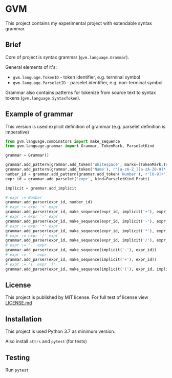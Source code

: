 GVM
===

This project contains my experimental project with extendable 
syntax grammar.

Brief
-----

Core of project is syntax grammar (`gvm.language.Grammar`).

General elements of it's:

- `gvm.language.TokenID`  - token identifier, e.g. terminal symbol
- `gvm.language.ParseletID` - parselet identifier, e.g. non-terminal symbol

Grammar also contains patterns for tokenize from source text to 
syntax tokens (`gvm.language.SyntaxToken`).


Example of grammar
------------------

This version is used explicit definition of grammar (e.g. parselet definition is imperative)

```python
from gvm.language.combinators import make_sequence
from gvm.language.grammar import Grammar, TokenMark, ParseletKind

grammar = Grammar()

grammar.add_pattern(grammar.add_token('Whitespace', marks=(TokenMark.Trivia,)), r'\s+')
grammar.add_pattern(grammar.add_token('Name'), r'[a-zA-Z_][a-zA-Z0-9]*')
number_id = grammar.add_pattern(grammar.add_token('Number'), r'[0-9]+')
expr_id = grammar.add_parselet('expr', kind=ParseletKind.Pratt)

implicit = grammar.add_implicit

# expr := Number
grammar.add_parser(expr_id, number_id)
# expr := expr '+' expr
grammar.add_parser(expr_id, make_sequence(expr_id, implicit('+'), expr_id), priority=100)
# expr := expr '-' expr
grammar.add_parser(expr_id, make_sequence(expr_id, implicit('-'), expr_id), priority=100)
# expr := expr '*' expr
grammar.add_parser(expr_id, make_sequence(expr_id, implicit('*'), expr_id), priority=200)
# expr := expr '/' expr
grammar.add_parser(expr_id, make_sequence(expr_id, implicit('/'), expr_id), priority=200)
# expr := '-' expr
grammar.add_parser(expr_id, make_sequence(implicit('-'), expr_id))
# expr := '-' expr
grammar.add_parser(expr_id, make_sequence(implicit('+'), expr_id))
# expr := '(' expr ')'
grammar.add_parser(expr_id, make_sequence(implicit('('), expr_id, implicit(')')))
```

License
-------

This project is published by MIT license. For full test of license view [LICENSE.md](LICENSE.md)

Installation
------------

This project is used Python 3.7 as minimum version.

Also install `attrs` and `pytest` (for tests)

Testing
-------

Run `pytest` 
